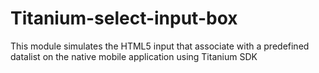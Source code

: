 # Titanium-select-input-box
This module simulates the HTML5 input that associate with a predefined datalist on the native mobile application using Titanium SDK
